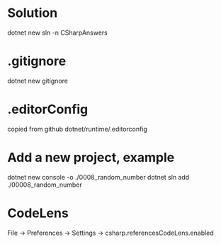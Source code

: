# Solution
dotnet new sln -n CSharpAnswers  

# .gitignore
dotnet new gitignore

# .editorConfig
copied from github dotnet/runtime/.editorconfig

# Add a new project, example
dotnet new console -o ./0008_random_number
dotnet sln add ./00008_random_number

# CodeLens
File -> Preferences -> Settings -> csharp.referencesCodeLens.enabled